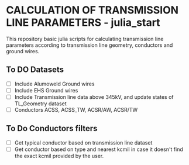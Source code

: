 # CALCULATION OF TRANSMISSION LINE PARAMETERS - julia_start

This repository basic julia scripts for calculating transmission line parameters according to transmission line geometry, conductors and ground wires.

## To DO Datasets
- [ ] Include Alumoweld Ground wires
- [ ] Include EHS Ground wires
- [ ] Include Transmission line data above 345kV, and update states of TL_Geometry dataset
- [ ] Conductors ACSS, ACSS_TW, ACSR/AW, ACSR/TW
## To Do Conductors filters
- [ ] Get typical conductor based on transmission line dataset
- [ ] Get conductor based on type and nearest kcmil in case it doesn't find the exact kcmil provided by the user.
